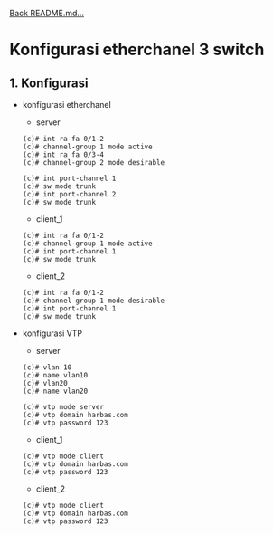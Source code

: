 <a href="../../README.md#back">Back README.md...</a>

# Konfigurasi etherchanel 3 switch

## 1. **Konfigurasi**
- konfigurasi etherchanel
    - server
    ```
    (c)# int ra fa 0/1-2
    (c)# channel-group 1 mode active
    (c)# int ra fa 0/3-4
    (c)# channel-group 2 mode desirable
    
    (c)# int port-channel 1
    (c)# sw mode trunk
    (c)# int port-channel 2
    (c)# sw mode trunk
    ```

    - client_1
    ```
    (c)# int ra fa 0/1-2
    (c)# channel-group 1 mode active
    (c)# int port-channel 1
    (c)# sw mode trunk
    ```

    - client_2
    ```
    (c)# int ra fa 0/1-2
    (c)# channel-group 1 mode desirable
    (c)# int port-channel 1
    (c)# sw mode trunk
    ```

- konfigurasi VTP
    - server
    ```
    (c)# vlan 10
    (c)# name vlan10
    (c)# vlan20
    (c)# name vlan20

    (c)# vtp mode server
    (c)# vtp domain harbas.com
    (c)# vtp password 123
    ```

    - client_1
    ```
    (c)# vtp mode client
    (c)# vtp domain harbas.com
    (c)# vtp password 123
    ```

    - client_2
    ```
    (c)# vtp mode client
    (c)# vtp domain harbas.com
    (c)# vtp password 123
    ```
